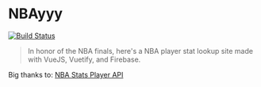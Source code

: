 # NBAyyy

[![Build Status](https://travis-ci.org/Dor-Ron/NBAyyy.svg?branch=master)](https://travis-ci.org/Dor-Ron/NBAyyy)

> In honor of the NBA finals, here's a NBA player stat lookup site made with VueJS, Vuetify, and Firebase.

Big thanks to: [NBA Stats Player API](https://github.com/hlyford/nba-player-stats-api)